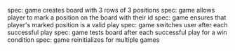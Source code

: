 spec: game creates board with 3 rows of 3 positions
spec: game allows player to mark a position on the board with their id
spec: game ensures that player's marked position is a valid play
spec: game switches user after each successful play
spec: game tests board after each successful play for a win condition
spec: game reinitializes for multiple games
